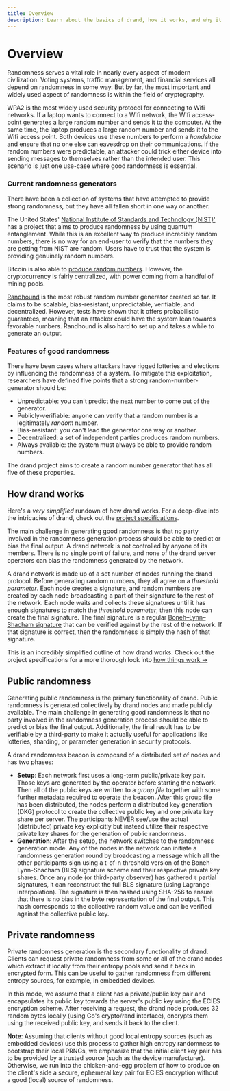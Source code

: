 ```yaml
---
title: Overview
description: Learn about the basics of drand, how it works, and why it exists in the first place.
---
```


# Overview

Randomness serves a vital role in nearly every aspect of modern civilization. Voting systems, traffic management, and financial services all depend on randomness in some way. But by far, the most important and widely used aspect of randomness is within the field of cryptography.

WPA2 is the most widely used security protocol for connecting to Wifi networks. If a laptop wants to connect to a Wifi network, the Wifi access-point generates a large random number and sends it to the computer. At the same time, the laptop produces a large random number and sends it to the Wifi access point. Both devices use these numbers to perform a _handshake_ and ensure that no one else can eavesdrop on their communications. If the random numbers were predictable, an attacker could trick either device into sending messages to themselves rather than the intended user. This scenario is just one use-case where good randomness is essential.

### Current randomness generators

There have been a collection of systems that have attempted to provide strong randomness, but they have all fallen short in one way or another.

The United States' [National Institute of Standards and Technology (NIST)'](https://www.nist.gov/) has a project that aims to produce randomness by using quantum entanglement. While this is an excellent way to produce incredibly random numbers, there is no way for an end-user to verify that the numbers they are getting from NIST are random. Users have to trust that the system is providing genuinely random numbers.

Bitcoin is also able to [produce random numbers](https://eprint.iacr.org/2015/1015.pdf). However, the cryptocurrency is fairly centralized, with power coming from a handful of mining pools.

[Randhound](https://eprint.iacr.org/2016/1067.pdf) is the most robust random number generator created so far. It claims to be scalable, bias-resistant, unpredictable, verifiable, and decentralized. However, tests have shown that it offers probabilistic guarantees, meaning that an attacker could have the system lean towards favorable numbers. Randhound is also hard to set up and takes a while to generate an output.

### Features of good randomness

There have been cases where attackers have rigged lotteries and elections by influencing the randomness of a system. To mitigate this exploitation, researchers have defined five points that a strong random-number-generator should be:

- Unpredictable: you can't predict the next number to come out of the generator.
- Publicly-verifiable: anyone can verify that a random number is a legitimately _random_ number.
- Bias-resistant: you can't lead the generator one way or another.
- Decentralized: a set of independent parties produces random numbers.
- Always available: the system must always be able to provide random numbers.

The drand project aims to create a random number generator that has all five of these properties.

## How drand works

Here's a _very simplified_ rundown of how drand works. For a deep-dive into the intricacies of drand, check out the [project specifications](/docs/specification/).

The main challenge in generating good randomness is that no party involved in the randomness generation process should be able to predict or bias the final output. A drand network is not controlled by anyone of its members. There is no single point of failure, and none of the drand server operators can bias the randomness generated by the network.

A drand network is made up of a set number of nodes running the drand protocol. Before generating random numbers, they all agree on a _threshold parameter_. Each node creates a signature, and random numbers are created by each node broadcasting a part of their signature to the rest of the network. Each node waits and collects these signatures until it has enough signatures to match the _threshold parameter_, then this node can create the final signature. The final signature is a regular [Boneh–Lynn–Shacham signature](https://en.wikipedia.org/wiki/Boneh%E2%80%93Lynn%E2%80%93Shacham) that can be verified against by the rest of the network. If that signature is correct, then the randomness is simply the hash of that signature.

This is an incredibly simplified outline of how drand works. Check out the project specifications for a more thorough look into [how things work →](/docs/specification/)

## Public randomness

Generating public randomness is the primary functionality of drand. Public randomness is generated collectively by drand nodes and made publicly available. The main challenge in generating good randomness is that no party involved in the randomness generation process should be able to predict or bias the final output. Additionally, the final result has to be verifiable by a third-party to make it actually useful for applications like lotteries, sharding, or parameter generation in security protocols.

A drand randomness beacon is composed of a distributed set of nodes and has two phases:

- **Setup**: Each network first uses a long-term public/private key pair. Those keys are generated by the operator before starting the network. Then all of the public keys are written to a _group file_ together with some further metadata required to operate the beacon. After this group file has been distributed, the nodes perform a distributed key generation (DKG) protocol to create the collective public key and one private key share per server. The participants NEVER see/use the actual (distributed) private key explicitly but instead utilize their respective private key shares for the generation of public randomness.
- **Generation**: After the setup, the network switches to the randomness generation mode. Any of the nodes in the network can initiate a randomness generation round by broadcasting a message which all the other participants sign using a t-of-n threshold version of the Boneh-Lynn-Shacham (BLS) signature scheme and their respective private key shares. Once any node (or third-party observer) has gathered `t` partial signatures, it can reconstruct the full BLS signature (using Lagrange interpolation). The signature is then hashed using SHA-256 to ensure that there is no bias in the byte representation of the final output. This hash corresponds to the collective random value and can be verified against the collective public key.

## Private randomness

Private randomness generation is the secondary functionality of drand. Clients can request private randomness from some or all of the drand nodes which extract it locally from their entropy pools and send it back in encrypted form. This can be useful to gather randomness from different entropy sources, for example, in embedded devices.

In this mode, we assume that a client has a private/public key pair and encapsulates its public key towards the server's public key using the ECIES encryption scheme. After receiving a request, the drand node produces 32 random bytes locally (using Go's crypto/rand interface), encrypts them using the received public key, and sends it back to the client.

**Note**: Assuming that clients without good local entropy sources (such as embedded devices) use this process to gather high entropy randomness to bootstrap their local PRNGs, we emphasize that the initial client key pair has to be provided by a trusted source (such as the device manufacturer). Otherwise, we run into the chicken-and-egg problem of how to produce on the client's side a secure, ephemeral key pair for ECIES encryption without a good (local) source of randomness.
